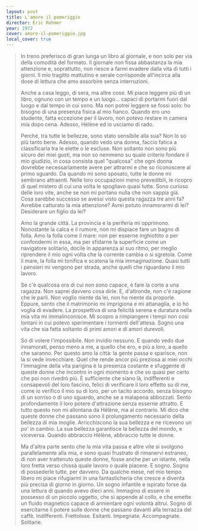```yaml
---
layout: post
title: L'amore il pomeriggio
director: Éric Rohmer
year: 1972
cover: amore-il-pomeriggio.jpg
local_cover: true
---
```

<blockquote>
<p>
In treno preferisco di gran lunga un libro al giornale, e non solo per via della
comodità del formato.
Il giornale non fissa abbastanza la mia attenzione e, soprattutto, non riesce
a farmi evadere dalla vita di tutti i giorni.
Il mio tragitto mattutino e serale corrisponde all'incirca alla dose di lettura
che amo assorbire senza interruzioni.
</p>
<p>
Anche a casa leggo, di sera, ma altre cose.
Mi piace leggere più di un libro, ognuno con un tempo e un luogo... capaci di portarmi fuori
dal luogo e dal tempo in cui sono.
Ma non potrei leggere se fossi solo: ho bisogno di una presenza fisica al mio fianco.
Quando ero uno studente, fatta eccezione per il lavoro, non potevo restare in camera mia dopo cena.
Adesso, Hélène ed io usciamo di rado.
</p>
<p>
Perché, tra tutte le bellezze, sono stato sensibile alla sua?
Non lo so più tanto bene.
Adesso, quando vedo una donna, faccio fatica a classificarla tra le elette o le escluse.
Non soltanto non sono più sicuro dei miei gusti, ma non so nemmeno su quale criterio
fondare il mio giudizio,
in cosa consista quel "qualcosa" che ogni donna dovrebbe necessariamente avere per attrarmi
e che so riconoscere al primo sguardo.
Da quando mi sono sposato, tutte le donne mi sembrano attraenti.
Nelle loro occupazioni meno prevedibili,
le ricopro di quel mistero di cui una volta le spogliavo quasi tutte.
Sono curioso delle loro vite, anche se non mi portano nulla che non sappia già.
Cosa sarebbe successo se avessi visto questa ragazza tre anni fa?
Avrebbe catturato la mia attenzione?
Avrei potuto innamorarmi di lei?
Desiderare un figlio da lei?
</p>
<p>
Amo la grande città.
La provincia e la periferia mi opprimono.
Nonostante la calca e il rumore, non mi dispiace fare un bagno di folla.
Amo la folla come il mare: non per esserne inghiottito o per confondermi in essa,
ma per sfidarne la superficie come un navigatore solitario,
docile in apparenza al suo ritmo, per meglio riprendere il mio ogni volta che
la corrente cambia o si sgretola.
Come il mare, la folla mi tonifica e scatena la mia immaginazione.
Quasi tutti i pensieri mi vengono per strada, anche quelli che riguardano il mio lavoro.
</p>
<p>
Se c'è qualcosa ora di cui non sono capace, è fare la corte a una ragazza.
Non saprei davvero cosa dirle. E, d'altronde, non c'è ragione che le parli.
Non voglio niente da lei, non ho niente da proporle.
Eppure, sento che il matrimonio mi imprigiona e mi attanaglia, e io ho voglia di evadere.
La prospettiva di una felicità serena e duratura nella mia vita mi immalinconisce.
Mi scopro a rimpiangere i tempi non così lontani in cui potevo sperimentare
i tormenti dell'attesa.
Sogno una vita che sia fatta soltanto di primi amori e di amori durevoli.
</p>
<p>
So di volere l'impossibile. Non invidio nessuno.
E quando vedo due innamorati, penso meno a me, a quello che ero, e più a loro, a quello che saranno.
Per questo amo la città: la gente passa e sparisce, non la si vede invecchiare.
Quel che rende ancor più preziosa ai miei occhi l'immagine della vita parigina
è la presenza costante e sfuggente di queste donne che incontro in ogni momento
e che so quasi per certo che poi non rivedrò più.
È sufficiente che siano là, indifferenti e consapevoli del loro fascino,
felici di verificare il loro effetto su di me, come io verifico il mio su di loro,
per un tacito accordo, senza bisogno di un sorriso o di uno sguardo, anche se a malapena abbozzati.
Sento profondamente il loro potere d'attrazione senza esserne attratto.
E tutto questo non mi allontana da Hélène, ma al contrario.
Mi dico che queste donne che passano sono il prolungamento necessario della bellezza di mia moglie.
Arricchiscono la sua bellezza e ne ricevono un po' in cambio.
La sua bellezza garantisce la bellezza del mondo, e viceversa.
Quando abbraccio Hélène, abbraccio tutte le donne.
</p>
<p>
Ma d'altra parte sento che la mia vita passa e altre vite si svolgono parallelamente
alla mia, e sono quasi frustrato di rimanervi estraneo, di non aver trattenuto
queste donne, fosse anche per un istante, nella loro fretta verso chissà quale lavoro o quale piacere.
E sogno. Sogno di possederle tutte, per davvero.
Da qualche mese, nel mio tempo libero mi piace rifugiarmi in una fantasticheria
che cresce e diventa più precisa di giorno in giorno.
Un sogno infantile e ispirato forse da una lettura di quando avevo dieci anni.
Immagino di essere in possesso di un piccolo oggetto, che si appende al collo,
e che emette un fluido magnetico capace di annientare ogni volontà altrui.
Sogno di esercitarne il potere sulle donne che passano davanti alla terrazza del caffè.
Indifferenti.
Frettolose.
Esitanti.
Impegnate.
Accompagnate.
Solitarie.
</p>
<blockquote>